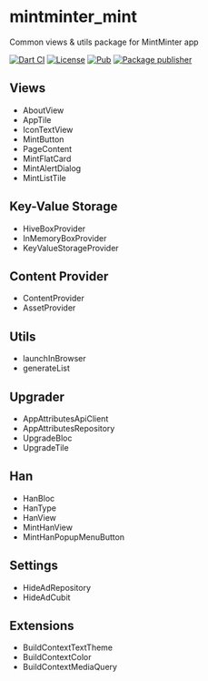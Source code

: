 # mintminter_mint

Common views & utils package for MintMinter app

[![Dart CI](https://github.com/m11v/mint/actions/workflows/main.yml/badge.svg?branch=main)](https://github.com/m11v/mint)
[![License](https://img.shields.io/github/license/m11v/mint)](https://github.com/m11v/mint/blob/main/LICENSE)
[![Pub](https://img.shields.io/pub/v/mintminter_mint?label=Pub)](https://pub.dev/packages/mintminter_mint)
[![Package publisher](https://img.shields.io/pub/publisher/mintminter_mint.svg)](https://pub.dev/packages/mintminter_mint/publisher)

## Views
 - AboutView
 - AppTile
 - IconTextView
 - MintButton
 - PageContent
 - MintFlatCard
 - MintAlertDialog
 - MintListTile

## Key-Value Storage
 - HiveBoxProvider
 - InMemoryBoxProvider
 - KeyValueStorageProvider

## Content Provider
 - ContentProvider 
 - AssetProvider

## Utils
 - launchInBrowser
 - generateList

## Upgrader
 - AppAttributesApiClient
 - AppAttributesRepository
 - UpgradeBloc
 - UpgradeTile

## Han
 - HanBloc
 - HanType
 - HanView
 - MintHanView
 - MintHanPopupMenuButton

## Settings
 - HideAdRepository
 - HideAdCubit

## Extensions
 - BuildContextTextTheme
 - BuildContextColor
 - BuildContextMediaQuery
